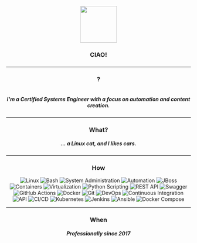 
<div id="header" align="center">
  <img width="100px" src="https://media.giphy.com/media/JDZScKtRfiur4HRWPz/giphy.gif">
  <h3>CIAO!<h3>
</div>
<hr>
<div id="hello" align="center">
    <h3> ? </h3>
  <h5><br>I'm a Certified Systems Engineer with a focus on automation and content creation.</h5>
</div>
<hr>
<div align="center">
    <h3> What? </h3>
  <h5>... a Linux cat, and I likes cars.</h5>
</div>
<hr>
<div align="center">
 <h3> How </h3>
 
![Linux](https://img.shields.io/badge/Linux-blue)
![Bash](https://img.shields.io/badge/Bash-black)
![System Administration](https://img.shields.io/badge/System_Administration-brightgreen)
![Automation](https://img.shields.io/badge/Automation-red)
![JBoss](https://img.shields.io/badge/JBoss-blueviolet)
![Containers](https://img.shields.io/badge/Containers-yellowgreen)
![Virtualization](https://img.shields.io/badge/Virtualization-blue)
![Python Scripting](https://img.shields.io/badge/Python_Scripting-yellow)
![REST API](https://img.shields.io/badge/REST_API-red)
![Swagger](https://img.shields.io/badge/Swagger-blueviolet)
![GitHub Actions](https://img.shields.io/badge/GitHub_Actions-blueviolet)
![Docker](https://img.shields.io/badge/Docker-blue)
![Git](https://img.shields.io/badge/Git-orange)
![DevOps](https://img.shields.io/badge/DevOps-red)
![Continuous Integration](https://img.shields.io/badge/Continuous_Integration-yellowgreen)
![API](https://img.shields.io/badge/API-blue)
![CI/CD](https://img.shields.io/badge/CI/CD-blueviolet)
![Kubernetes](https://img.shields.io/badge/Kubernetes-blue)
![Jenkins](https://img.shields.io/badge/Jenkins-red)
![Ansible](https://img.shields.io/badge/Ansible-yellow)
![Docker Compose](https://img.shields.io/badge/Docker_Compose-yellowgreen)
  </div>
<hr>
<div align="center">
  <h3> When </h3>
<h5>Professionally since 2017</h5>
</div>
